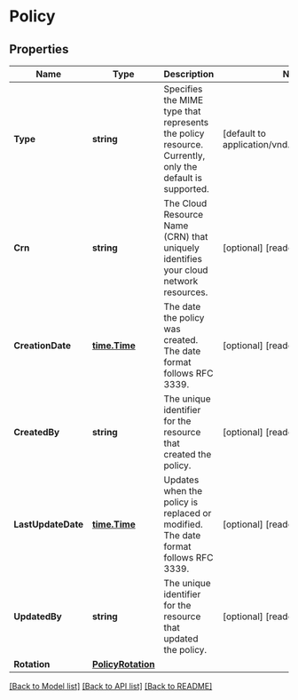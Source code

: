 # Policy

## Properties

Name | Type | Description | Notes
------------ | ------------- | ------------- | -------------
**Type** | **string** | Specifies the MIME type that represents the policy resource. Currently, only the default is supported. | [default to application/vnd.ibm.kms.key+json]
**Crn** | **string** | The Cloud Resource Name (CRN) that uniquely identifies your cloud network resources. | [optional] [readonly] 
**CreationDate** | [**time.Time**](time.Time.md) | The date the policy was created. The date format follows RFC 3339. | [optional] [readonly] 
**CreatedBy** | **string** | The unique identifier for the resource that created the policy. | [optional] [readonly] 
**LastUpdateDate** | [**time.Time**](time.Time.md) | Updates when the policy is replaced or modified. The date format follows RFC 3339. | [optional] [readonly] 
**UpdatedBy** | **string** | The unique identifier for the resource that updated the policy. | [optional] [readonly] 
**Rotation** | [**PolicyRotation**](Policy_rotation.md) |  | 

[[Back to Model list]](../README.md#documentation-for-models) [[Back to API list]](../README.md#documentation-for-api-endpoints) [[Back to README]](../README.md)


